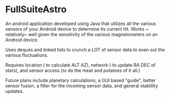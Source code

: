 # FullSuiteAstro
An android application developed using Java that utilizes all the various sensors of your Android device to determine its current tilt. Works ~   relatively~ well given
the sensitivity of the various magnetometers on an Android device. 

Uses deques and linked lists to crunch a LOT of sensor data to even out the various fluctuations.

Requires location ( to calculate ALT AZ), network ( to update RA DEC of stars), and sensor access (to do the meat and potatoes of it all.) 

Future plans include planetary calculations, a GUI based "guide", better sensor fusion, a filter for the incoming sensor data, and general stablility updates.
